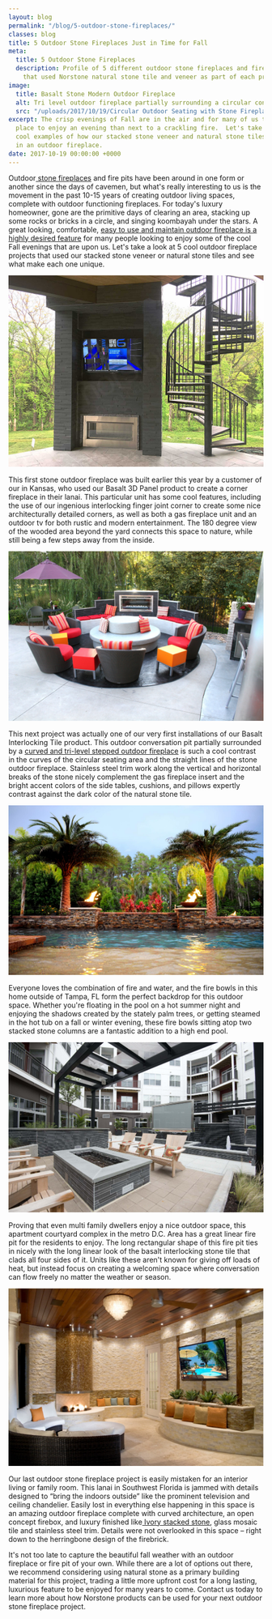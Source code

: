 ```yaml
---
layout: blog
permalink: "/blog/5-outdoor-stone-fireplaces/"
classes: blog
title: 5 Outdoor Stone Fireplaces Just in Time for Fall
meta:
  title: 5 Outdoor Stone Fireplaces
  description: Profile of 5 different outdoor stone fireplaces and fire pit projects
    that used Norstone natural stone tile and veneer as part of each project.
image:
  title: Basalt Stone Modern Outdoor Fireplace
  alt: Tri level outdoor fireplace partially surrounding a circular conversation area.
  src: "/uploads/2017/10/19/Circular Outdoor Seating with Stone Fireplace.JPG"
excerpt: The crisp evenings of Fall are in the air and for many of us there's no better
  place to enjoy an evening than next to a crackling fire.  Let's take a look at 5
  cool examples of how our stacked stone veneer and natural stone tiles can be used
  in an outdoor fireplace.
date: 2017-10-19 00:00:00 +0000
---
```



Outdoor[ stone fireplaces](https://www.norstoneusa.com/gallery/application/fireplace/) and fire pits have been around in one form or another since the days of cavemen, but what's really interesting to us is the movement in the past 10-15 years of creating outdoor living spaces, complete with outdoor functioning fireplaces.  For today's luxury homeowner, gone are the primitive days of clearing an area, stacking up some rocks or bricks in a circle, and singing koombayah under the stars.  A great looking, comfortable, [easy to use and maintain outdoor fireplace is a highly desired feature](https://www.norstoneusa.com/blog/fireplace-renovations-small-budget-project-with-big-return-on-investment/) for many people looking to enjoy some of the cool Fall evenings that are upon us.  Let's take a look at 5 cool outdoor fireplace projects that used our stacked stone veneer or natural stone tiles and see what make each one unique.

![Basalt Stone Outdoor Stone Fireplace](/uploads/2017/10/19/Basalt%20Outdoor%20Stone%20Fireplace.jpg)

This first stone outdoor fireplace was built earlier this year by a customer of our in Kansas, who used our Basalt 3D Panel product to create a corner fireplace in their lanai.  This particular unit has some cool  features, including the use of our ingenious interlocking finger joint corner to create some nice architecturally detailed corners, as well as both a gas fireplace unit and an outdoor tv for both rustic and modern entertainment.  The 180 degree view of the wooded area beyond the yard connects this space to nature, while still being a few steps away from the inside.

![Tri Level Basalt Modern Outdoor Fireplace surrounding circular seating area](/uploads/2017/10/19/Circular%20Outdoor%20Seating%20with%20Stone%20Fireplace.JPG)

This next project was actually one of our very first installations of our Basalt Interlocking Tile product.  This outdoor conversation pit partially surrounded by a [curved and tri-level stepped outdoor fireplace](https://www.norstoneusa.com/blog/how-to-install-stacked-stone-on-curved-walls/) is such a cool contrast in the curves of the circular seating area and the straight lines of the stone outdoor fireplace.  Stainless steel trim work along the vertical and horizontal breaks of the stone nicely complement the gas fireplace insert and the bright accent colors of the side tables, cushions, and pillows expertly contrast against the dark color of the natural stone tile.

![Fire bowls surrounding the spillway on a pool](/uploads/2017/10/19/Outdoor%20Firebowls%20by%20Pool.jpg)

Everyone loves the combination of fire and water, and the fire bowls in this home outside of Tampa, FL form the perfect backdrop for this outdoor space.  Whether you're floating in the pool on a hot summer night and enjoying the shadows created by the stately palm trees, or getting steamed in the hot tub on a fall or winter evening, these fire bowls sitting atop two stacked stone columns are a fantastic addition to a high end pool.

![Apartment common area gas firepit with basalt stone tile used as the veneer](/uploads/2017/10/19/Large%20Outdoor%20Gas%20Firepit.jpg)

Proving that even multi family dwellers enjoy a nice outdoor space, this apartment courtyard complex in the metro D.C. Area has a great linear fire pit for the residents to enjoy.  The long rectangular shape of this fire pit ties in nicely with the long linear look of the basalt interlocking stone tile that clads all four sides of it.  Units like these aren't known for giving off loads of heat, but instead focus on creating a welcoming space where conversation can flow freely no matter the weather or season.

![Curved open concept fireplace set amid Norstone Ivory Rock Panels](/uploads/2017/10/19/Open%20Concept%20Outdoor%20Stone%20Fireplace.jpg)

Our last outdoor stone fireplace project is easily mistaken for an interior living or family room.  This lanai in Southwest Florida is jammed with details designed to “bring the indoors outside” like the prominent television and ceiling chandelier.  Easily lost in everything else happening in this space is an amazing outdoor fireplace complete with curved architecture, an open concept firebox, and luxury finished like[ Ivory stacked stone](https://www.norstoneusa.com/blog/an-ivory-comeback-for-the-summer-of-2017/), glass mosaic tile and stainless steel trim.  Details were not overlooked in this space – right down to the herringbone design of the firebrick.

It's not too late to capture the beautiful fall weather with an outdoor fireplace or fire pit of your own.  While there are a lot of options out there, we recommend considering using natural stone as a primary building material for this project, trading a little more upfront cost for a long lasting, luxurious feature to be enjoyed for many years to come.  Contact us today to learn more about how Norstone products can be used for your next outdoor stone fireplace project.